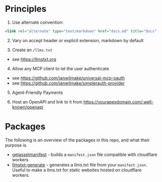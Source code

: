 # Principles

1. Use alternate convention:

```html
<link rel="alternate" type="text/markdown" href="docs.md" title="Docs" />
```

2. Vary on accept header or explicit extension, markdown by default

3. Create an `/llms.txt`

- see https://llmstxt.org

4. Allow any MCP client to let the user authenticate

- see https://github.com/janwilmake/universal-mcp-oauth
- see https://github.com/janwilmake/simplerauth-provider

5. Agent-Friendly Payments

6. Host an OpenAPI and link to it from https://yourapexdomain.com/.well-known/openapi

# Packages

The following is an overview of the packages in this repo, and what their purpose is.

- [getassetmanifest](packages/getassetmanifest/) - builds a `manifest.json` file compatible with cloudflare workers
- [llmstxt-generate](packages/llmstxt-generate/) - generates a llms.txt file from your `manifest.json`. Useful to make a llms.txt for static websites hosted on cloudflare workers.
